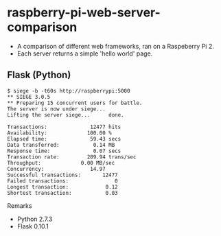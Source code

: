 # raspberry-pi-web-server-comparison

- A comparison of different web frameworks, ran on a Raspeberry Pi 2.
- Each server returns a simple 'hello world' page.

## Flask (Python)
```
$ siege -b -t60s http://raspberrypi:5000
** SIEGE 3.0.5
** Preparing 15 concurrent users for battle.
The server is now under siege...
Lifting the server siege...      done.

Transactions:		       12477 hits
Availability:		      100.00 %
Elapsed time:		       59.43 secs
Data transferred:	        0.14 MB
Response time:		        0.07 secs
Transaction rate:	      209.94 trans/sec
Throughput:		        0.00 MB/sec
Concurrency:		       14.97
Successful transactions:       12477
Failed transactions:	           0
Longest transaction:	        0.12
Shortest transaction:	        0.03
```
Remarks
- Python 2.7.3
- Flask 0.10.1
